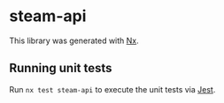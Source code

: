 # steam-api

This library was generated with [Nx](https://nx.dev).

## Running unit tests

Run `nx test steam-api` to execute the unit tests via [Jest](https://jestjs.io).
